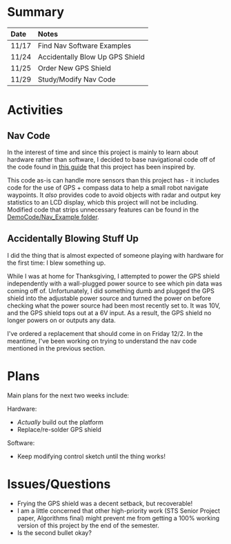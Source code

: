 # Summary

| Date  | Notes
| :---- | :----
| 11/17 | Find Nav Software Examples
| 11/24 | Accidentally Blow Up GPS Shield
| 11/25 | Order New GPS Shield
| 11/29 | Study/Modify Nav Code

# Activities

## Nav Code

In the interest of time and since this project is mainly to learn about hardware rather than software, I decided to base navigational code off of the code found in [this guide](https://www.instructables.com/Arduino-Powered-Autonomous-Vehicle/) that this project has been inspired by.

This code as-is can handle more sensors than this project has - it includes code for the use of GPS + compass data to help a small robot navigate waypoints. It *also* provides code to avoid objects with radar and output key statistics to an LCD display, whicb this project will not be including. Modified code that strips unnecessary features can be found in the [DemoCode/Nav_Example folder](https://github.com/davidd-55/ArduRover/tree/main/code/DemoCode/Nav_Example).

## Accidentally Blowing Stuff Up

I did the thing that is almost expected of someone playing with hardware for the first time: I blew something up.

While I was at home for Thanksgiving, I attempted to power the GPS shield independently with a wall-plugged power source to see which pin data was coming off of. Unfortunately, I did something dumb and plugged the GPS shield into the adjustable power source and turned the power on before checking what the power source had been most recently set to. It was 10V, and the GPS shield tops out at a 6V input. As a result, the GPS shield no longer powers on or outputs any data.

I've ordered a replacement that should come in on Friday 12/2. In the meantime, I've been working on trying to understand the nav code mentioned in the previous section.

# Plans

Main plans for the next two weeks include:

Hardware:
- *Actually* build out the platform
- Replace/re-solder GPS shield

Software:
- Keep modifying control sketch until the thing works!

# Issues/Questions

- Frying the GPS shield was a decent setback, but recoverable!
- I am a little concerned that other high-priority work (STS Senior Project paper, Algorithms final) might prevent me from getting a 100% working version of this project by the end of the semester.
- Is the second bullet okay?
